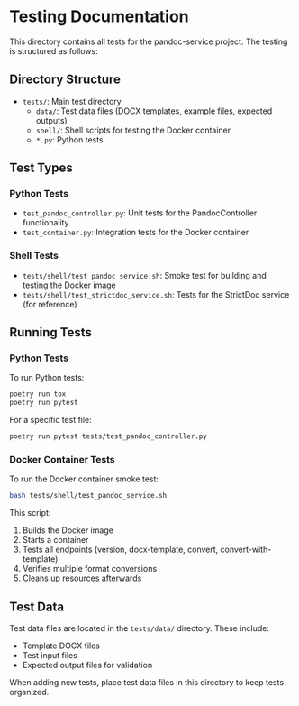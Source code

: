 # Testing Documentation

This directory contains all tests for the pandoc-service project. The testing is structured as follows:

## Directory Structure

- `tests/`: Main test directory
  - `data/`: Test data files (DOCX templates, example files, expected outputs)
  - `shell/`: Shell scripts for testing the Docker container
  - `*.py`: Python tests

## Test Types

### Python Tests

- `test_pandoc_controller.py`: Unit tests for the PandocController functionality
- `test_container.py`: Integration tests for the Docker container

### Shell Tests

- `tests/shell/test_pandoc_service.sh`: Smoke test for building and testing the Docker image
- `tests/shell/test_strictdoc_service.sh`: Tests for the StrictDoc service (for reference)

## Running Tests

### Python Tests

To run Python tests:

```bash
poetry run tox
poetry run pytest
```

For a specific test file:

```bash
poetry run pytest tests/test_pandoc_controller.py
```

### Docker Container Tests

To run the Docker container smoke test:

```bash
bash tests/shell/test_pandoc_service.sh
```

This script:
1. Builds the Docker image
2. Starts a container
3. Tests all endpoints (version, docx-template, convert, convert-with-template)
4. Verifies multiple format conversions
5. Cleans up resources afterwards

## Test Data

Test data files are located in the `tests/data/` directory. These include:
- Template DOCX files
- Test input files
- Expected output files for validation

When adding new tests, place test data files in this directory to keep tests organized.
